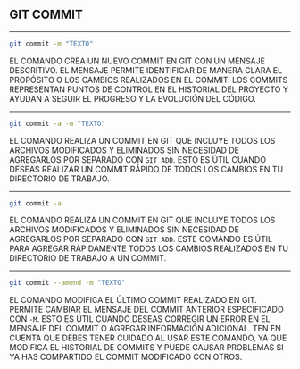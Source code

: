 ## GIT COMMIT

___
```bash
git commit -m "TEXTO"
```
EL COMANDO CREA UN NUEVO COMMIT EN GIT CON UN MENSAJE DESCRITIVO. EL MENSAJE PERMITE IDENTIFICAR DE MANERA CLARA EL PROPÓSITO O LOS CAMBIOS REALIZADOS EN EL COMMIT. LOS COMMITS REPRESENTAN PUNTOS DE CONTROL EN EL HISTORIAL DEL PROYECTO Y AYUDAN A SEGUIR EL PROGRESO Y LA EVOLUCIÓN DEL CÓDIGO. 

___
```bash
git commit -a -m "TEXTO"
```
EL COMANDO REALIZA UN COMMIT EN GIT QUE INCLUYE TODOS LOS ARCHIVOS MODIFICADOS Y ELIMINADOS SIN NECESIDAD DE AGREGARLOS POR SEPARADO CON `GIT ADD`. ESTO ES ÚTIL CUANDO DESEAS REALIZAR UN COMMIT RÁPIDO DE TODOS LOS CAMBIOS EN TU DIRECTORIO DE TRABAJO.

___
```bash
git commit -a 
```
EL COMANDO REALIZA UN COMMIT EN GIT QUE INCLUYE TODOS LOS ARCHIVOS MODIFICADOS Y ELIMINADOS SIN NECESIDAD DE AGREGARLOS POR SEPARADO CON `GIT ADD`. ESTE COMANDO ES ÚTIL PARA AGREGAR RÁPIDAMENTE TODOS LOS CAMBIOS REALIZADOS EN TU DIRECTORIO DE TRABAJO A UN COMMIT. 

___
```bash
git commit --amend -m "TEXTO"
```
EL COMANDO MODIFICA EL ÚLTIMO COMMIT REALIZADO EN GIT. PERMITE CAMBIAR EL MENSAJE DEL COMMIT ANTERIOR ESPECIFICADO CON `-M`. ESTO ES ÚTIL CUANDO DESEAS CORREGIR UN ERROR EN EL MENSAJE DEL COMMIT O AGREGAR INFORMACIÓN ADICIONAL. TEN EN CUENTA QUE DEBES TENER CUIDADO AL USAR ESTE COMANDO, YA QUE MODIFICA EL HISTORIAL DE COMMITS Y PUEDE CAUSAR PROBLEMAS SI YA HAS COMPARTIDO EL COMMIT MODIFICADO CON OTROS.